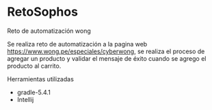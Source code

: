 # RetoSophos
Reto de automatización wong

Se realiza reto de automatización a la pagina web https://www.wong.pe/especiales/cyberwong,
se realiza el proceso de agregar un producto y validar el mensaje
de éxito cuando se agrego el producto al carrito.

Herramientas utilizadas
* gradle-5.4.1
* Intellij
